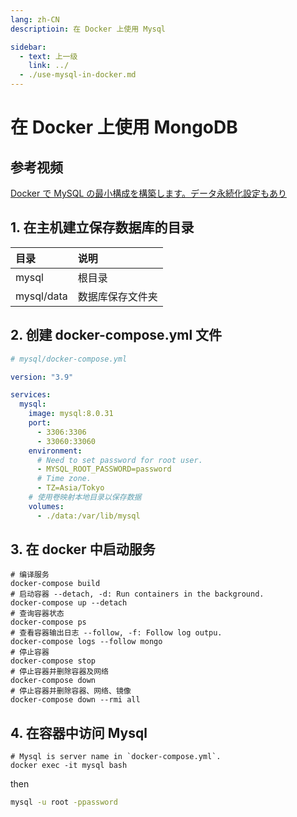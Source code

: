 ```yaml
---
lang: zh-CN
descriptioin: 在 Docker 上使用 Mysql

sidebar:
  - text: 上一级
    link: ../
  - ./use-mysql-in-docker.md
---
```

# 在 Docker 上使用 MongoDB

## 参考视频

[Docker で MySQL の最小構成を構築します。データ永続化設定もあり](https://www.youtube.com/watch?v=0qNTbkFfR4U)

## 1. 在主机建立保存数据库的目录

|目录|说明|
|:-|:-|
|mysql|根目录|
|mysql/data|数据库保存文件夹|

## 2. 创建 docker-compose.yml 文件

```yml
# mysql/docker-compose.yml

version: "3.9"

services:
  mysql:
    image: mysql:8.0.31
    port:
      - 3306:3306
      - 33060:33060
    environment:
      # Need to set password for root user.
      - MYSQL_ROOT_PASSWORD=password
      # Time zone.
      - TZ=Asia/Tokyo
    # 使用卷映射本地目录以保存数据
    volumes:
      - ./data:/var/lib/mysql
```

## 3. 在 docker 中启动服务

```shell
# 编译服务
docker-compose build
# 启动容器 --detach, -d: Run containers in the background.
docker-compose up --detach
# 查询容器状态
docker-compose ps
# 查看容器输出日志 --follow, -f: Follow log outpu.
docker-compose logs --follow mongo
# 停止容器
docker-compose stop
# 停止容器并删除容器及网络
docker-compose down
# 停止容器并删除容器、网络、镜像
docker-compose down --rmi all
```

## 4. 在容器中访问 Mysql

```shell
# Mysql is server name in `docker-compose.yml`.
docker exec -it mysql bash
```

then

```bash
mysql -u root -ppassword
```
